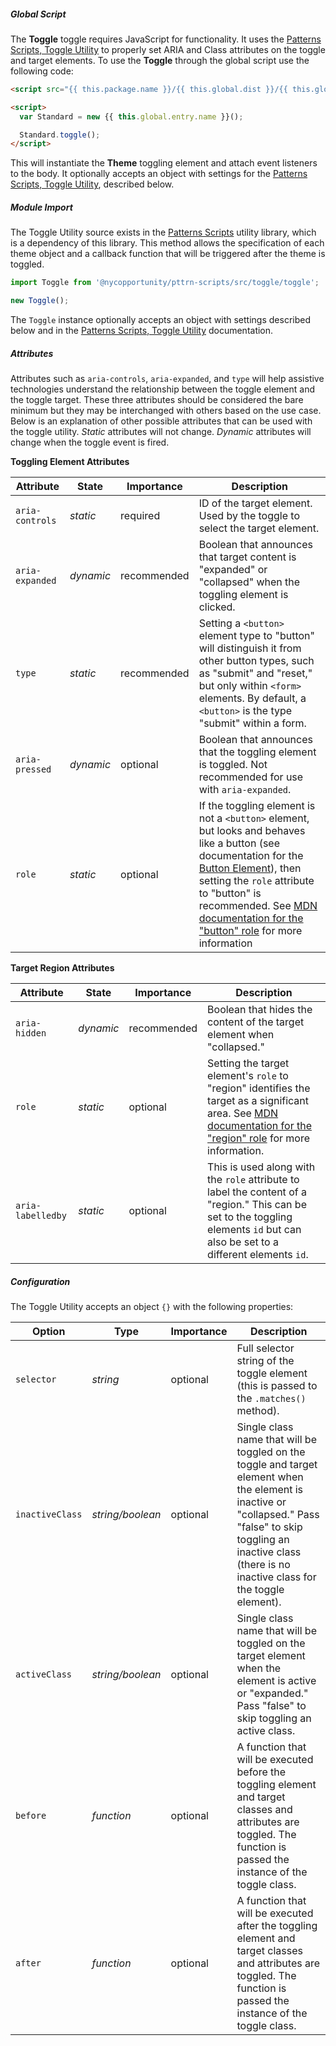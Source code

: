 <!-- Headers start with h5 ##### -->

##### Global Script

The **Toggle** toggle requires JavaScript for functionality. It uses the <a href="https://github.com/CityOfNewYork/patterns-scripts/tree/main/src/toggle" target="_blank" rel="noopener nofollow">Patterns Scripts, Toggle Utility</a> to properly set ARIA and Class attributes on the toggle and target elements. To use the **Toggle** through the global script use the following code:

```html
<script src="{{ this.package.name }}/{{ this.global.dist }}/{{ this.global.entry.scripts }}"></script>

<script>
  var Standard = new {{ this.global.entry.name }}();

  Standard.toggle();
</script>
```

This will instantiate the **Theme** toggling element and attach event listeners to the body. It optionally accepts an object with settings for the <a href="https://github.com/CityOfNewYork/patterns-scripts/tree/main/src/toggle" target="_blank" rel="noopener nofollow">Patterns Scripts, Toggle Utility</a>, described below.

##### Module Import

The Toggle Utility source exists in the <a href="https://github.com/CityOfNewYork/patterns-scripts/" target="_blank" rel="noopener nofollow">Patterns Scripts</a> utility library, which is a dependency of this library. This method allows the specification of each theme object and a callback function that will be triggered after the theme is toggled.

```javascript
import Toggle from '@nycopportunity/pttrn-scripts/src/toggle/toggle';

new Toggle();
```

The `Toggle` instance optionally accepts an object with settings described below and in the <a href="https://github.com/CityOfNewYork/patterns-scripts/tree/main/src/toggle" target="_blank" rel="noopener nofollow">Patterns Scripts, Toggle Utility</a> documentation.

##### Attributes

Attributes such as `aria-controls`, `aria-expanded`, and `type` will help assistive technologies understand the relationship between the toggle element and the toggle target. These three attributes should be considered the bare minimum but they may be interchanged with others based on the use case. Below is an explanation of other possible attributes that can be used with the toggle utility. *Static* attributes will not change. *Dynamic* attributes will change when the toggle event is fired.

**Toggling Element Attributes**

Attribute       | State     | Importance    | Description
----------------|-----------|---------------|-
`aria-controls` | *static*  | required      | ID of the target element. Used by the toggle to select the target element.
`aria-expanded` | *dynamic* | recommended   | Boolean that announces that target content is "expanded" or "collapsed" when the toggling element is clicked.
`type`          | *static*  | recommended   | Setting a `<button>` element type to "button" will distinguish it from other button types, such as "submit" and "reset," but only within `<form>` elements. By default, a `<button>` is the type "submit" within a form.
`aria-pressed`  | *dynamic* | optional      | Boolean that announces that the toggling element is toggled. Not recommended for use with `aria-expanded`.
`role`          | *static*  | optional      | If the toggling element is not a `<button>` element, but looks and behaves like a button (see documentation for the [Button Element](buttons)), then setting the `role` attribute to "button" is recommended. See [MDN documentation for the "button" role](https://developer.mozilla.org/en-US/docs/Web/Accessibility/ARIA/Roles/button_role) for more information

**Target Region Attributes**

Attribute         | State     | Importance    | Description
------------------|-----------|---------------|-
`aria-hidden`     | *dynamic* | recommended   | Boolean that hides the content of the target element when "collapsed."
`role`            | *static*  | optional      | Setting the target element's `role` to "region" identifies the target as a significant area. See [MDN documentation for the "region" role](https://developer.mozilla.org/en-US/docs/Web/Accessibility/ARIA/Roles/Region_role) for more information.
`aria-labelledby` | *static*  | optional      | This is used along with the `role` attribute to label the content of a "region." This can be set to the toggling elements `id` but can also be set to a different elements `id`.

##### Configuration

The Toggle Utility accepts an object `{}` with the following properties:

Option          | Type             | Importance | Description
----------------|------------------|------------|-
`selector`      | *string*         | optional   | Full selector string of the toggle element (this is passed to the `.matches()` method).
`inactiveClass` | *string/boolean* | optional   | Single class name that will be toggled on the toggle and target element when the element is inactive or "collapsed." Pass "false" to skip toggling an inactive class (there is no inactive class for the toggle element).
`activeClass`   | *string/boolean* | optional   | Single class name that will be toggled on the target element when the element is active or "expanded." Pass "false" to skip toggling an active class.
`before`        | *function*       | optional   | A function that will be executed before the toggling element and target classes and attributes are toggled. The function is passed the instance of the toggle class.
`after`         | *function*       | optional   | A function that will be executed after the toggling element and target classes and attributes are toggled. The function is passed the instance of the toggle class.
